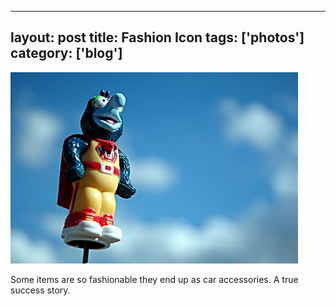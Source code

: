 
---
layout: post
title: Fashion Icon
tags: ['photos']
category: ['blog']
---

![Fashion Icon:: Nikon D70 : 1/2000s : f/4.5 : ISO 200](/media/2004/06/fashion.jpg)

Some items are so fashionable they end up as car accessories. A true
success story.

